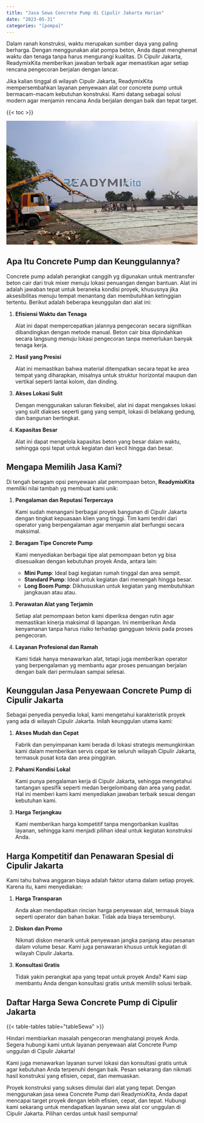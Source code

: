 ```yaml
---
title: "Jasa Sewa Concrete Pump di Cipulir Jakarta Harian"
date: "2023-05-31"
categories: "[pompa]"
---
```


Dalam ranah konstruksi, waktu merupakan sumber daya yang paling berharga. Dengan menggunakan alat pompa beton, Anda dapat menghemat waktu dan tenaga tanpa harus mengurangi kualitas. Di Cipulir Jakarta, ReadymixKita memberikan jawaban terbaik agar memastikan agar setiap rencana pengecoran berjalan dengan lancar.

Jika kalian tinggal di wilayah Cipulir Jakarta, ReadymixKita mempersembahkan layanan penyewaan alat cor concrete pump untuk bermacam-macam kebutuhan konstruksi. Kami datang sebagai solusi modern agar menjamin rencana Anda berjalan dengan baik dan tepat target.

{{< toc >}}

![Jasa Sewa Concrete Pump di Cipulir Jakarta Harian](/images/pompa/sewa-pompa-09.jpg)

## Apa Itu Concrete Pump dan Keunggulannya?

Concrete pump adalah perangkat canggih yg digunakan untuk mentransfer beton cair dari truk mixer menuju lokasi penuangan dengan bantuan. Alat ini adalah jawaban tepat untuk beraneka kondisi proyek, khususnya jika aksesibilitas menuju tempat menantang dan membutuhkan ketinggian tertentu. Berikut adalah beberapa keunggulan dari alat ini:

1. **Efisiensi Waktu dan Tenaga**

   Alat ini dapat mempercepatkan jalannya pengecoran secara signifikan dibandingkan dengan metode manual. Beton cair bisa dipindahkan secara langsung menuju lokasi pengecoran tanpa memerlukan banyak tenaga kerja.

2. **Hasil yang Presisi**

   Alat ini memastikan bahwa material ditempatkan secara tepat ke area tempat yang diharapkan, misalnya untuk struktur horizontal maupun dan vertikal seperti lantai kolom, dan dinding.

3. **Akses Lokasi Sulit**

   Dengan menggunakan saluran fleksibel, alat ini dapat mengakses lokasi yang sulit diakses seperti gang yang sempit, lokasi di belakang gedung, dan bangunan bertingkat.

4. **Kapasitas Besar**

   Alat ini dapat mengelola kapasitas beton yang besar dalam waktu, sehingga opsi tepat untuk kegiatan dari kecil hingga dan besar.

## Mengapa Memilih Jasa Kami?

Di tengah beragam opsi penyewaan alat pemompaan beton, **ReadymixKita** memiliki nilai tambah yg membuat kami unik:

1. **Pengalaman dan Reputasi Terpercaya**

   Kami sudah menangani berbagai proyek bangunan di Cipulir Jakarta dengan tingkat kepuasaan klien yang tinggi. Tim kami terdiri dari operator yang berpengalaman agar menjamin alat berfungsi secara maksimal.

2. **Beragam Tipe Concrete Pump**

   Kami menyediakan berbagai tipe alat pemompaan beton yg bisa disesuaikan dengan kebutuhan proyek Anda, antara lain:
   - **Mini Pump**: Ideal bagi kegiatan rumah tinggal dan area sempit.
   - **Standard Pump**: Ideal untuk kegiatan dari menengah hingga besar.
   - **Long Boom Pump**: Dikhususkan untuk kegiatan yang membutuhkan jangkauan atau atau.

3. **Perawatan Alat yang Terjamin**

   Setiap alat pemompaan beton kami diperiksa dengan rutin agar memastikan kinerja maksimal di lapangan. Ini memberikan Anda kenyamanan tanpa harus risiko terhadap gangguan teknis pada proses pengecoran.

4. **Layanan Profesional dan Ramah**

   Kami tidak hanya menawarkan alat, tetapi juga memberikan operator yang berpengalaman yg membantu agar proses penuangan berjalan dengan baik dari permulaan sampai selesai.

## Keunggulan Jasa Penyewaan Concrete Pump di Cipulir Jakarta

Sebagai penyedia penyedia lokal, kami mengetahui karakteristik proyek yang ada di wilayah Cipulir Jakarta. Inilah keunggulan utama kami:

1. **Akses Mudah dan Cepat**

   Fabrik dan penyimpanan kami berada di lokasi strategis memungkinkan kami dalam memberikan servis cepat ke seluruh wilayah Cipulir Jakarta, termasuk pusat kota dan area pinggiran.

2. **Pahami Kondisi Lokal**

   Kami punya pengalaman kerja di Cipulir Jakarta, sehingga mengetahui tantangan spesifik seperti medan bergelombang dan area yang padat. Hal ini memberi kami kami menyediakan jawaban terbaik sesuai dengan kebutuhan kami.

3. **Harga Terjangkau**

   Kami memberikan harga kompetitif tanpa mengorbankan kualitas layanan, sehingga kami menjadi pilihan ideal untuk kegiatan konstruksi Anda.

## Harga Kompetitif dan Penawaran Spesial di Cipulir Jakarta

Kami tahu bahwa anggaran biaya adalah faktor utama dalam setiap proyek. Karena itu, kami menyediakan:

1. **Harga Transparan**

   Anda akan mendapatkan rincian harga penyewaan alat, termasuk biaya seperti operator dan bahan bakar. Tidak ada biaya tersembunyi.

2. **Diskon dan Promo**

   Nikmati diskon menarik untuk penyewaan jangka panjang atau pesanan dalam volume besar. Kami juga penawaran khusus untuk kegiatan di wilayah Cipulir Jakarta.

3. **Konsultasi Gratis**

   Tidak yakin perangkat apa yang tepat untuk proyek Anda? Kami siap membantu Anda dengan konsultasi gratis untuk memilih solusi terbaik.

## Daftar Harga Sewa Concrete Pump di Cipulir Jakarta

{{< table-tables table="tableSewa" >}}

Hindari membiarkan masalah pengecoran menghalangi proyek Anda. Segera hubungi kami untuk layanan penyewaan alat Concrete Pump unggulan di Cipulir Jakarta!

Kami juga menawarkan layanan survei lokasi dan konsultasi gratis untuk agar kebutuhan Anda terpenuhi dengan baik. Pesan sekarang dan nikmati hasil konstruksi yang efisien, cepat, dan memuaskan.

Proyek konstruksi yang sukses dimulai dari alat yang tepat. Dengan menggunakan jasa sewa Concrete Pump dari ReadymixKita, Anda dapat mencapai target proyek dengan lebih efisien, cepat, dan tepat. Hubungi kami sekarang untuk mendapatkan layanan sewa alat cor unggulan di Cipulir Jakarta. Pilihan cerdas untuk hasil sempurna!